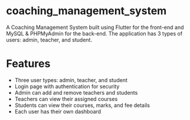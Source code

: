 # coaching_management_system

A Coaching Management System built using Flutter for the front-end and MySQL & PHPMyAdmin for the back-end. The application has 3 types of users: admin, teacher, and student.

# Features
<ul>
<li>Three user types: admin, teacher, and student
<li>Login page with authentication for security
<li>Admin can add and remove teachers and students
<li>Teachers can view their assigned courses
<li>Students can view their courses, marks, and fee details
<li>Each user has their own dashboard
</ul>
